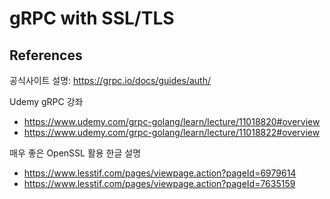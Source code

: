 # gRPC with SSL/TLS

## References

공식사이트 설명: https://grpc.io/docs/guides/auth/

Udemy gRPC 강좌

- https://www.udemy.com/grpc-golang/learn/lecture/11018820#overview
- https://www.udemy.com/grpc-golang/learn/lecture/11018822#overview

매우 좋은 OpenSSL 활용 한글 설명

- https://www.lesstif.com/pages/viewpage.action?pageId=6979614
- https://www.lesstif.com/pages/viewpage.action?pageId=7635159
